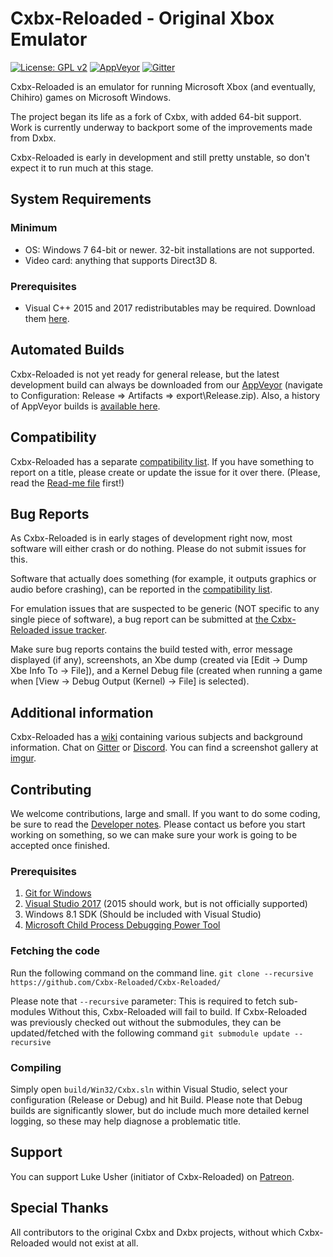 # Cxbx-Reloaded - Original Xbox Emulator 
[![License: GPL v2](https://img.shields.io/badge/License-GPL%20v2-blue.svg)](https://img.shields.io/badge/License-GPL%20v2-blue.svg)
[![AppVeyor](https://ci.appveyor.com/api/projects/status/iao43irxl3umbp33?svg=true)](https://ci.appveyor.com/project/SoullessSentinel/cxbx-reloaded)
[![Gitter](https://badges.gitter.im/gitterHQ/gitter.svg)](https://gitter.im/Cxbx-Reloaded/Lobby)

Cxbx-Reloaded is an emulator for running Microsoft Xbox (and eventually, Chihiro) games on Microsoft Windows.

The project began its life as a fork of Cxbx, with added 64-bit support. Work is currently underway to backport some of the improvements made from Dxbx.

Cxbx-Reloaded is early in development and still pretty unstable, so don't expect it to run much at this stage.

## System Requirements
### Minimum
  * OS: Windows 7 64-bit or newer. 32-bit installations are not supported.
  * Video card: anything that supports Direct3D 8.
### Prerequisites
  * Visual C++ 2015 and 2017 redistributables may be required. Download them [here](https://support.microsoft.com/en-gb/help/2977003/the-latest-supported-visual-c-downloads).
  
## Automated Builds
Cxbx-Reloaded is not yet ready for general release, but the latest development build can always be downloaded from our [AppVeyor](https://ci.appveyor.com/project/SoullessSentinel/cxbx-reloaded/branch/master) (navigate to Configuration: Release => Artifacts => export\Release.zip). Also, a history of AppVeyor builds is [available here](https://ci.appveyor.com/project/SoullessSentinel/cxbx-reloaded/history).

## Compatibility
Cxbx-Reloaded has a separate [compatibility list](https://github.com/Cxbx-Reloaded/game-compatibility/issues). If you have something to report on a title, please create or update the issue for it over there. (Please, read the [Read-me file](https://github.com/Cxbx-Reloaded/game-compatibility/blob/master/README.md) first!)

## Bug Reports
As Cxbx-Reloaded is in early stages of development right now, most software will either crash or do nothing. Please do not submit issues for this.

Software that actually does something (for example, it outputs graphics or audio before crashing), can be reported in the [compatibility list](https://github.com/Cxbx-Reloaded/game-compatibility/issues).

For emulation issues that are suspected to be generic (NOT specific to any single piece of software), a bug report can be submitted at [the Cxbx-Reloaded issue tracker](https://github.com/Cxbx-Reloaded/Cxbx-Reloaded/issues).

Make sure bug reports contains the build tested with, error message displayed (if any), screenshots, an Xbe dump (created via [Edit -> Dump Xbe Info To -> File]), and a Kernel Debug file (created when running a game when [View -> Debug Output (Kernel) -> File] is selected).

## Additional information
Cxbx-Reloaded has a [wiki](http://github.com/Cxbx-Reloaded/Cxbx-Reloaded/wiki) containing various subjects and background information.
Chat on [Gitter](https://gitter.im/Cxbx-Reloaded/Lobby) or [Discord](https://discord.gg/26Xjx23).
You can find a screenshot gallery at [imgur](http://imgur.com/a/Bzvti).

## Contributing
We welcome contributions, large and small. If you want to do some coding, be sure to read the [Developer notes](https://github.com/Cxbx-Reloaded/Cxbx-Reloaded/wiki/Developer-notes). Please contact us before you start working on something, so we can make sure your work is going to be accepted once finished.

### Prerequisites 
1. [Git for Windows](https://git-scm.com/)
2. [Visual Studio 2017](https://www.visualstudio.com/downloads/) (2015 should work, but is not officially supported)
3. Windows 8.1 SDK (Should be included with Visual Studio)
4. [Microsoft Child Process Debugging Power Tool](https://marketplace.visualstudio.com/items?itemName=GreggMiskelly.MicrosoftChildProcessDebuggingPowerTool)

### Fetching the code
Run the following command on the command line.
`git clone --recursive https://github.com/Cxbx-Reloaded/Cxbx-Reloaded/`

Please note that `--recursive` parameter: This is required to fetch sub-modules Without this, Cxbx-Reloaded will fail to build.
If Cxbx-Reloaded was previously checked out without the submodules, they can be updated/fetched with the following command
`git submodule update --recursive`

### Compiling
Simply open `build/Win32/Cxbx.sln` within Visual Studio, select your configuration (Release or Debug) and hit Build.
Please note that Debug builds are significantly slower, but do include much more detailed kernel logging, so these may help diagnose a problematic title.

## Support
You can support Luke Usher (initiator of Cxbx-Reloaded) on [Patreon](https://www.patreon.com/LukeUsher).

## Special Thanks
All contributors to the original Cxbx and Dxbx projects, without which Cxbx-Reloaded would not exist at all.
